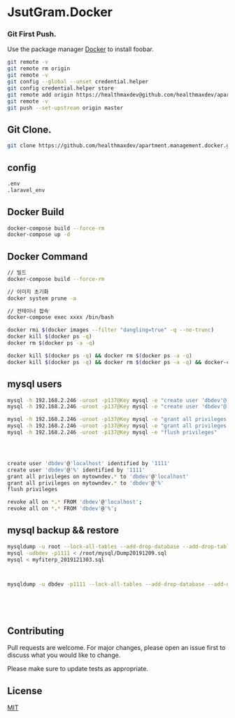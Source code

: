 # JsutGram.Docker

### Git First Push.

Use the package manager [Docker](https://www.docker.com) to install foobar.

```bash
git remote -v
git remote rm origin
git remote -v
git config --global --unset credential.helper
git config credential.helper store
git remote add origin https://healthmaxdev@github.com/healthmaxdev/apartment.management.docker.git
git remote -v
git push --set-upstream origin master
```

## Git Clone.

```bash
git clone https://github.com/healthmaxdev/apartment.management.docker.git
```

## config
```bash
.env
.laravel_env
```

## Docker Build
```bash
docker-compose build --force-rm
docker-compose up -d
```

## Docker Command
```bash
// 빌드
docker-compose build --force-rm

// 이미지 초기화
docker system prune -a

// 컨테이너 접속
docker-compose exec xxxx /bin/bash

docker rmi $(docker images --filter "dangling=true" -q --no-trunc)
docker kill $(docker ps -q)
docker rm $(docker ps -a -q)

docker kill $(docker ps -q) && docker rm $(docker ps -a -q)
docker kill $(docker ps -q) && docker rm $(docker ps -a -q) && docker-compose build --force-rm
```
## mysql users

```bash
mysql -h 192.168.2.246 -uroot -p137@Key mysql -e "create user 'dbdev'@'localhost' identified by '1111'"
mysql -h 192.168.2.246 -uroot -p137@Key mysql -e "create user 'dbdev'@'%' identified by '1111'"

mysql -h 192.168.2.246 -uroot -p137@Key mysql -e "grant all privileges on *.* to 'dbdev'@'localhost'"
mysql -h 192.168.2.246 -uroot -p137@Key mysql -e "grant all privileges on *.* to 'dbdev'@'%'"
mysql -h 192.168.2.246 -uroot -p137@Key mysql -e "flush privileges"




create user 'dbdev'@'localhost' identified by '1111'
create user 'dbdev'@'%' identified by '1111'
grant all privileges on mytowndev.* to 'dbdev'@'localhost'
grant all privileges on mytowndev.* to 'dbdev'@'%'
flush privileges

revoke all on *.* FROM 'dbdev'@'localhost';
revoke all on *.* FROM 'dbdev'@'%';
```
## mysql backup && restore
```bash
mysqldump -u root --lock-all-tables --add-drop-database --add-drop-table --create-options --all-databases > /data/myfiterp_2019121303.sql
mysql -udbdev -p1111 < /root/mysql/Dump20191209.sql
mysql < myfiterp_2019121303.sql



mysqldump -u dbdev -p1111 --lock-all-tables --add-drop-database --add-drop-table --create-options --databases -d myfiterp > /data/myfiterp_2019121801.sql






```

## Contributing
Pull requests are welcome. For major changes, please open an issue first to discuss what you would like to change.

Please make sure to update tests as appropriate.

## License
[MIT](https://choosealicense.com/licenses/mit/)
